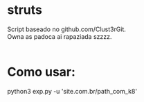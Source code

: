 # struts
Script baseado no github.com/Clust3rGit.
<br>
Owna as padoca ai rapaziada szzzz.
<br>
<br>
# Como usar:
python3 exp.py -u 'site.com.br/path_com_k8' 
